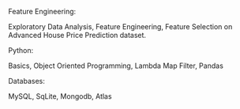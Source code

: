 
Feature Engineering:

Exploratory Data Analysis, Feature Engineering, Feature Selection on Advanced House Price Prediction dataset.


Python:

Basics, Object Oriented Programming, Lambda Map Filter, Pandas

Databases:

MySQL, SqLite, Mongodb, Atlas

